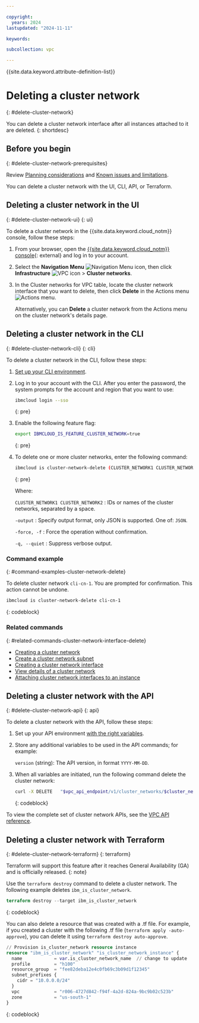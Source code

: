 ```yaml
---

copyright:
  years: 2024
lastupdated: "2024-11-11"

keywords:

subcollection: vpc

---
```


{{site.data.keyword.attribute-definition-list}}

# Deleting a cluster network
{: #delete-cluster-network}

You can delete a cluster network interface after all instances attached to it are deleted.
{: shortdesc}

## Before you begin
{: #delete-cluster-network-prerequisites}

Review [Planning considerations](/docs/vpc?topic=vpc-planning-cluster-network&interface=ui) and [Known issues and limitations](/docs/vpc?topic=vpc-limitations-cluster-network&interface=ui).

You can delete a cluster network with the UI, CLI, API, or Terraform.

## Deleting a cluster network in the UI
{: #delete-cluster-network-ui}
{: ui}

To delete a cluster network in the {{site.data.keyword.cloud_notm}} console, follow these steps:

1. From your browser, open the [{{site.data.keyword.cloud_notm}} console](/login){: external} and log in to your account.
1. Select the **Navigation Menu** ![Navigation Menu icon](../../icons/icon_hamburger.svg), then click  **Infrastructure** ![VPC icon](../../icons/vpc.svg)  > **Cluster networks**.
1. In the Cluster networks for VPC table, locate the cluster network interface that you want to delete, then click **Delete** in the Actions menu ![Actions menu](images/overflow.png).

   Alternatively, you can **Delete** a cluster network from the Actions menu on the cluster network's details page.

## Deleting a cluster network in the CLI
{: #delete-cluster-network-cli}
{: cli}

To delete a cluster network in the CLI, follow these steps:

1. [Set up your CLI environment](/docs/vpc?topic=vpc-set-up-environment&interface=cli).
1. Log in to your account with the CLI. After you enter the password, the system prompts for the account and region that you want to use:

    ```sh
    ibmcloud login --sso
    ```
    {: pre}

1. Enable the following feature flag:

   ```sh
   export IBMCLOUD_IS_FEATURE_CLUSTER_NETWORK=true
   ```
   {: pre}

1. To delete one or more cluster networks, enter the following command:

   ```bash
   ibmcloud is cluster-network-delete (CLUSTER_NETWORK1 CLUSTER_NETWORK2...) [--output JSON]  [-f, --force] [-q, --quiet]
   ```
   {: pre}

   Where:

   `CLUSTER_NETWORK1 CLUSTER_NETWORK2`
   :    IDs or names of the cluster networks, separated by a space.

   `-output`
   :    Specify output format, only JSON is supported. One of: `JSON`.

   `-force, -f`
   :    Force the operation without confirmation.

   `-q, --quiet`
   :    Suppress verbose output.

### Command example
{: #command-examples-cluster-network-delete}

To delete cluster network `cli-cn-1`. You are prompted for confirmation. This action cannot be undone.

```sh
ibmcloud is cluster-network-delete cli-cn-1
```
{: codeblock}

### Related commands
{: #related-commands-cluster-network-interface-delete}

* [Creating a cluster network](/docs/vpc?topic=vpc-create-cluster-network&interface=cli)
* [Create a cluster network subnet](/docs/vpc?topic=vpc-create-cluster-network-subnet&interface=cli)
* [Creating a cluster network interface](/docs/vpc?topic=vpc-create-cluster-network-interface&interface=cli)
* [View details of a cluster network](/docs/vpc?topic=vpc-view-details-cluster-network&interface=cli)
* [Attaching cluster network interfaces to an instance](/docs/vpc?topic=vpc-attach-interfaces-cluster-network&interface=cli)

## Deleting a cluster network with the API
{: #delete-cluster-network-api}
{: api}

To delete a cluster network with the API, follow these steps:

1. Set up your API environment [with the right variables](/docs/vpc?topic=vpc-set-up-environment#api-prerequisites-setup).
1. Store any additional variables to be used in the API commands; for example:

   `version` (string): The API version, in format `YYYY-MM-DD`.

1. When all variables are initiated, run the following command delete the cluster network:

   ```sh
   curl -X DELETE   "$vpc_api_endpoint/v1/cluster_networks/$cluster_network_id?version=$tomorrow&generation=2&maturity=development" -H "Authorization: Bearer $iam_token"
   ```
   {: codeblock}

To view the complete set of cluster network APIs, see the [VPC API reference](/apidocs/vpc-scoped?code=go#list-cluster-network-profiles).

## Deleting a cluster network with Terraform
{: #delete-cluster-network-terraform}
{: terraform}

Terraform will support this feature after it reaches General Availability (GA) and is officially released.
{: note}

Use the `terraform destroy` command to delete a cluster network. The following example deletes `ibm_is_cluster_network`.

```terraform
terraform destroy --target ibm_is_cluster_network
```
{: codeblock}

You can also delete a resource that was created with a .tf file. For example, if you created a cluster with the following .tf file (`terraform apply -auto-approve`), you can delete it using `terraform destroy auto-approve`.

```terraform
// Provision is_cluster_network resource instance
resource "ibm_is_cluster_network" "is_cluster_network_instance" {
  name            = var.is_cluster_network_name  // change to update
  profile         = "h100"
  resource_group  = "fee82deba12e4c0fb69c3b09d1f12345"
  subnet_prefixes {
    cidr = "10.0.0.0/24"
  }
  vpc             = "r006-4727d842-f94f-4a2d-824a-9bc9b02c523b"
  zone            = "us-south-1"
}
```
{: codeblock}
